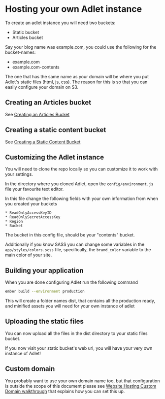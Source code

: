 # Hosting your own Adlet instance

To create an adlet instance you will need two buckets:

* Static bucket
* Articles bucket

Say your blog name was example.com, you could use the following for the bucket-names:

* example.com
* example.com-contents

The one that has the same name as your domain will be where you put Adlet's static files (html, js, css). The reason for this is so that you can easily configure your domain on S3.

## Creating an Articles bucket

See [Creating an Articles Bucket](/docs/creating_an_articles_bucket.md)

## Creating a static content bucket

See [Creating a Static Content Bucket](/docs/creating_a_static_content_bucket.mb)

## Customizing the Adlet instance

You will need to clone the repo locally so you can customize it to work with your settings.

In the directory where you cloned Adlet, open the `config/environment.js` file your favourite text editor.

In this file change the following fields with your own information from when you created your buckets

    * ReadOnlyAccessKeyID
    * ReadOnlySecretAccessKey
    * Region
    * Bucket

The bucket in this config file, should be your "contents" bucket.

Additionally if you know SASS you can change some variables in the `app/styles/colors.scss` file, specifically, the `brand_color` variable to the main color of your site.

## Building your application

When you are done configuring Adlet run the following command

```bash
ember build --environment production
```

This will create a folder names dist, that contains all the production ready, and minified assets you will need for your own instance of adlet

## Uploading the static files

You can now upload all the files in the dist directory to your static files bucket.

If you now visit your static bucket's web url, you will have your very own instance of Adlet!

## Custom domain

You probably want to use your own domain name too, but that configuration is outside the scope of this document please see [Website Hosting Custom Domain walkthrough](http://docs.aws.amazon.com/AmazonS3/latest/dev/website-hosting-custom-domain-walkthrough.html) that explains how you can set this up.
